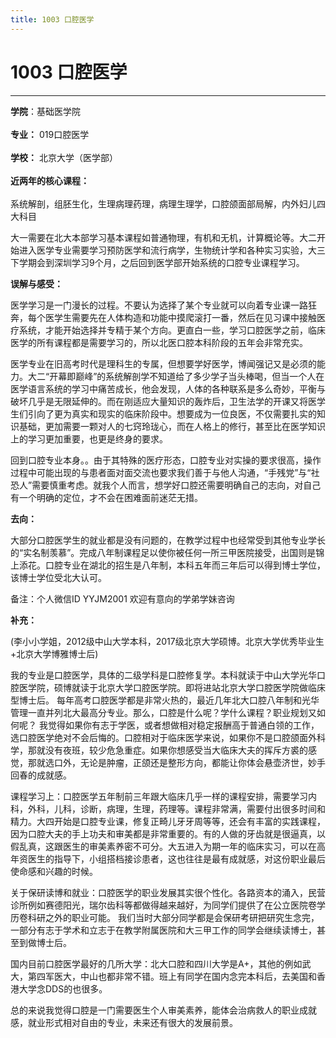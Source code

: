 ```yaml
---
title: 1003 口腔医学
---
```

# 1003 口腔医学
---
**学院**：基础医学院<br></br>**专业：** 019口腔医学<br></br>
**学校：** 北京大学（医学部）<br></br>**近两年的核心课程：**<br></br>系统解剖，组胚生化，生理病理药理，病理生理学，口腔颌面部局解，内外妇儿四大科目

大一需要在北大本部学习基本课程如普通物理，有机和无机，计算概论等。大二开始进入医学专业需要学习预防医学和流行病学，生物统计学和各种实习实验，大三下学期会到深圳学习9个月，之后回到医学部开始系统的口腔专业课程学习。

 

**误解与感受：**

医学学习是一门漫长的过程。不要认为选择了某个专业就可以向着专业课一路狂奔，每个医学生需要先在人体构造和功能中摸爬滚打一番，然后在见习课中接触医疗系统，才能开始选择并专精于某个方向。更直白一些，学习口腔医学之前，临床医学的所有课程都是需要学习的，所以北医口腔本科阶段的五年会非常充实。

医学专业在旧高考时代是理科生的专属，但想要学好医学，博闻强记又是必须的能力。大二“开幕即巅峰”的系统解剖学不知道给了多少学子当头棒喝，但当一个人在医学语言系统的学习中痛苦成长，他会发现，人体的各种联系是多么奇妙，平衡与破坏几乎是无限延伸的。而在刚适应大量知识的轰炸后，卫生法学的开课又将医学生们引向了更为真实和现实的临床阶段中。想要成为一位良医，不仅需要扎实的知识基础，更加需要一颗对人的七窍玲珑心，而在人格上的修行，甚至比在医学知识上的学习更加重要，也更是终身的要求。

回到口腔专业本身。。由于其特殊的医疗形态，口腔专业对实操的要求很高，操作过程中可能出现的与患者面对面交流也要求我们善于与他人沟通，“手残党”与“社恐人”需要慎重考虑。就我个人而言，想学好口腔还需要明确自己的志向，对自己有一个明确的定位，才不会在困难面前迷茫无措。

 

**去向：**

大部分口腔医学生的就业都是没有问题的，在教学过程中也经常受到其他专业学长的“实名制羡慕”。完成八年制课程足以使你被任何一所三甲医院接受，出国则是锦上添花。口腔专业在湖北的招生是八年制，本科五年而三年后可以得到博士学位，该博士学位受北大认可。

备注：个人微信ID YYJM2001 欢迎有意向的学弟学妹咨询



 

 

**补充：**

(李小小学姐，2012级中山大学本科，2017级北京大学硕博。北京大学优秀毕业生+北京大学博雅博士后)

我的专业是口腔医学，具体的二级学科是口腔修复学。本科就读于中山大学光华口腔医学院，硕博就读于北京大学口腔医学院。即将进站北京大学口腔医学院做临床型博士后。
每年高考口腔医学都是非常火热的，最近几年北大口腔八年制和光华管理一直并列北大最高分专业。那么，口腔是什么呢？学什么课程？职业规划又如何呢？
我觉得如果你有志于学医，或者想做相对稳定报酬高于普通白领的工作，选口腔医学绝对不会后悔的。口腔相对于临床医学来说，如果你不是口腔颌面外科学，那就没有夜班，较少危急重症。如果你想感受当大临床大夫的挥斥方裘的感觉，那就选口外，无论是肿瘤，正颌还是整形方向，都能让你体会悬壶济世，妙手回春的成就感。

课程学习上：口腔医学五年制前三年跟大临床几乎一样的课程安排，需要学习内科，外科，儿科，诊断，病理，生理，药理等。课程非常满，需要付出很多时间和精力。大四开始是口腔专业课，修复正畸儿牙牙周等等，还会有丰富的实践课程，因为口腔大夫的手上功夫和审美都是非常重要的。有的人做的牙齿就是很逼真，以假乱真，这跟医生的审美素养密不可分。大五进入为期一年的临床实习，可以在高年资医生的指导下，小组搭档接诊患者，这也往往是最有成就感，对这份职业最后使命感和兴趣的时候。

关于保研读博和就业：口腔医学的职业发展其实很个性化。各路资本的涌入，民营诊所例如赛德阳光，瑞尔齿科等都做得越来越好，为同学们提供了在公立医院卷学历卷科研之外的职业可能。
我们当时大部分同学都是会保研考研把研究生念完，一部分有志于学术和立志于在教学附属医院和大三甲工作的同学会继续读博士，甚至到做博士后。

国内目前口腔医学最好的几所大学：北大口腔和四川大学是A+，其他的例如武大，第四军医大，中山也都非常不错。班上有同学在国内念完本科后，去美国和香港大学念DDS的也很多。

总的来说我觉得口腔是一门需要医生个人审美素养，能体会治病救人的职业成就感，就业形式相对自由的专业，未来还有很大的发展前景。
